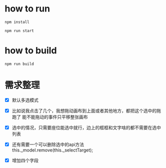 # how to run
`npm install`

`npm run start`

# how to build

`npm run build`


# 需求整理
- [x] 默认多选模式
- [x] 比如说我点击了几个，我想拖动画布到上面或者其他地方，都把这个选中的拖跑了 能不能拖动的事件只平移整张画布
- [x] 选中的情况，只需要座位能选中就行，边上的框框和文字啥的都不需要在选中列表
- [x] 还有需要一个可以删除选中的api方法  this._model.remove(this._selectTarget);
- [x] 增加四个字段
                   